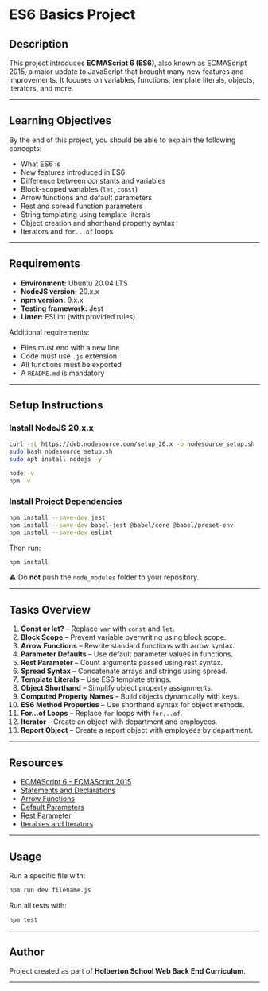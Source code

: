 # ES6 Basics Project

## Description

This project introduces **ECMAScript 6 (ES6)**, also known as ECMAScript 2015, a major update to JavaScript that brought many new features and improvements.
It focuses on variables, functions, template literals, objects, iterators, and more.

---

## Learning Objectives

By the end of this project, you should be able to explain the following concepts:

- What ES6 is
- New features introduced in ES6
- Difference between constants and variables
- Block-scoped variables (`let`, `const`)
- Arrow functions and default parameters
- Rest and spread function parameters
- String templating using template literals
- Object creation and shorthand property syntax
- Iterators and `for...of` loops

---

## Requirements

- **Environment:** Ubuntu 20.04 LTS
- **NodeJS version:** 20.x.x
- **npm version:** 9.x.x
- **Testing framework:** Jest
- **Linter:** ESLint (with provided rules)

Additional requirements:

- Files must end with a new line
- Code must use `.js` extension
- All functions must be exported
- A `README.md` is mandatory

---

## Setup Instructions

### Install NodeJS 20.x.x

```bash
curl -sL https://deb.nodesource.com/setup_20.x -o nodesource_setup.sh
sudo bash nodesource_setup.sh
sudo apt install nodejs -y

node -v
npm -v
```

### Install Project Dependencies

```bash
npm install --save-dev jest
npm install --save-dev babel-jest @babel/core @babel/preset-env
npm install --save-dev eslint
```

Then run:

```bash
npm install
```

⚠️ Do **not** push the `node_modules` folder to your repository.

---

## Tasks Overview

1. **Const or let?** – Replace `var` with `const` and `let`.
2. **Block Scope** – Prevent variable overwriting using block scope.
3. **Arrow Functions** – Rewrite standard functions with arrow syntax.
4. **Parameter Defaults** – Use default parameter values in functions.
5. **Rest Parameter** – Count arguments passed using rest syntax.
6. **Spread Syntax** – Concatenate arrays and strings using spread.
7. **Template Literals** – Use ES6 template strings.
8. **Object Shorthand** – Simplify object property assignments.
9. **Computed Property Names** – Build objects dynamically with keys.
10. **ES6 Method Properties** – Use shorthand syntax for object methods.
11. **For...of Loops** – Replace `for` loops with `for...of`.
12. **Iterator** – Create an object with department and employees.
13. **Report Object** – Create a report object with employees by department.

---

## Resources

- [ECMAScript 6 - ECMAScript 2015](https://262.ecma-international.org/6.0/)
- [Statements and Declarations](https://developer.mozilla.org/en-US/docs/Web/JavaScript/Reference/Statements)
- [Arrow Functions](https://developer.mozilla.org/en-US/docs/Web/JavaScript/Reference/Functions/Arrow_functions)
- [Default Parameters](https://developer.mozilla.org/en-US/docs/Web/JavaScript/Reference/Functions/Default_parameters)
- [Rest Parameter](https://developer.mozilla.org/en-US/docs/Web/JavaScript/Reference/Functions/rest_parameters)
- [Iterables and Iterators](https://developer.mozilla.org/en-US/docs/Web/JavaScript/Reference/Iteration_protocols)

---

## Usage

Run a specific file with:

```bash
npm run dev filename.js
```

Run all tests with:

```bash
npm test
```

---

## Author

Project created as part of **Holberton School Web Back End Curriculum**.

---
